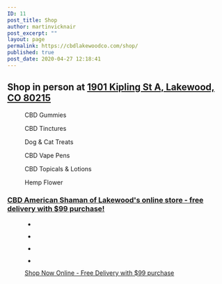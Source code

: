 ```yaml
---
ID: 11
post_title: Shop
author: martinvicknair
post_excerpt: ""
layout: page
permalink: https://cbdlakewoodco.com/shop/
published: true
post_date: 2020-04-27 12:18:41
---
```

<!-- wp:heading -->
<h2>Shop in person at <a href="https://goo.gl/maps/oRfXbrcsLsq2zSYg9">1901 Kipling St A, Lakewood, CO 80215</a></h2>
<!-- /wp:heading -->

<!-- wp:columns -->
<div class="wp-block-columns"><!-- wp:column {"verticalAlignment":"center"} -->
<div class="wp-block-column is-vertically-aligned-center"><!-- wp:image {"align":"center","id":66,"sizeSlug":"medium"} -->
<div class="wp-block-image"><figure class="aligncenter size-medium"><img src="https://cbdlakewoodco.com/wp-content/uploads/2020/05/cbd-gummies-300x200.jpg" alt="" class="wp-image-66"/><figcaption>CBD Gummies</figcaption></figure></div>
<!-- /wp:image --></div>
<!-- /wp:column -->

<!-- wp:column {"verticalAlignment":"center"} -->
<div class="wp-block-column is-vertically-aligned-center"><!-- wp:image {"align":"center","id":30,"sizeSlug":"medium"} -->
<div class="wp-block-image"><figure class="aligncenter size-medium"><img src="https://cbdlakewoodco.com/wp-content/uploads/2020/05/cbd-terpene-rich-hemp-oil-tincture-300x300.jpg" alt="" class="wp-image-30"/><figcaption>CBD Tinctures</figcaption></figure></div>
<!-- /wp:image --></div>
<!-- /wp:column -->

<!-- wp:column {"verticalAlignment":"center"} -->
<div class="wp-block-column is-vertically-aligned-center"><!-- wp:image {"align":"center","id":76,"sizeSlug":"medium"} -->
<div class="wp-block-image"><figure class="aligncenter size-medium"><img src="https://cbdlakewoodco.com/wp-content/uploads/2020/05/cbd-dog-treats-209x300.jpg" alt="" class="wp-image-76"/><figcaption>Dog &amp; Cat Treats</figcaption></figure></div>
<!-- /wp:image -->

<!-- wp:paragraph -->
<p></p>
<!-- /wp:paragraph --></div>
<!-- /wp:column --></div>
<!-- /wp:columns -->

<!-- wp:columns -->
<div class="wp-block-columns"><!-- wp:column -->
<div class="wp-block-column"><!-- wp:image {"id":31,"sizeSlug":"large"} -->
<figure class="wp-block-image size-large"><img src="http://cbdlakewoodco.com/wp-content/uploads/2020/05/cbd-terpene-rich-hemp-oil-clearomizer.jpg" alt="" class="wp-image-31"/><figcaption>CBD Vape Pens</figcaption></figure>
<!-- /wp:image --></div>
<!-- /wp:column -->

<!-- wp:column -->
<div class="wp-block-column"><!-- wp:image {"id":83,"sizeSlug":"large"} -->
<figure class="wp-block-image size-large"><img src="https://cbdlakewoodco.com/wp-content/uploads/2020/05/anti-inflammatory-topical-cream.jpg" alt="" class="wp-image-83"/><figcaption>CBD Topicals &amp; Lotions</figcaption></figure>
<!-- /wp:image -->

<!-- wp:paragraph -->
<p></p>
<!-- /wp:paragraph --></div>
<!-- /wp:column -->

<!-- wp:column -->
<div class="wp-block-column"><!-- wp:image {"id":29,"sizeSlug":"large"} -->
<figure class="wp-block-image size-large"><img src="http://cbdlakewoodco.com/wp-content/uploads/2020/05/cbd-joints.jpg" alt="" class="wp-image-29"/><figcaption>Hemp Flower</figcaption></figure>
<!-- /wp:image --></div>
<!-- /wp:column --></div>
<!-- /wp:columns -->

<!-- wp:heading {"level":3} -->
<h3><a href="https://cbdamericanshaman.com/lakewood">CBD American Shaman of Lakewood's online store -  free delivery with $99 purchase!</a></h3>
<!-- /wp:heading -->

<!-- wp:gallery {"ids":[71,70,69,68],"columns":4} -->
<figure class="wp-block-gallery columns-4 is-cropped"><ul class="blocks-gallery-grid"><li class="blocks-gallery-item"><figure><img src="http://cbdlakewoodco.com/wp-content/uploads/2020/05/CBD-American-Shaman-Water-Soluble-Relief-01.jpg" alt="" data-id="71" data-full-url="http://cbdlakewoodco.com/wp-content/uploads/2020/05/CBD-American-Shaman-Water-Soluble-Relief-01.jpg" data-link="http://cbdlakewoodco.com/shop/cbd-american-shaman-water-soluble-relief-01/" class="wp-image-71"/></figure></li><li class="blocks-gallery-item"><figure><img src="http://cbdlakewoodco.com/wp-content/uploads/2020/05/CBD-American-Shaman-Water-Soluble-Wellness-02.jpg" alt="" data-id="70" data-full-url="http://cbdlakewoodco.com/wp-content/uploads/2020/05/CBD-American-Shaman-Water-Soluble-Wellness-02.jpg" data-link="http://cbdlakewoodco.com/shop/cbd-american-shaman-water-soluble-wellness-02/" class="wp-image-70"/></figure></li><li class="blocks-gallery-item"><figure><img src="http://cbdlakewoodco.com/wp-content/uploads/2020/05/CBD-American-Shaman-Hydrating-Lotion-Beauty-03-.jpg" alt="" data-id="69" data-full-url="http://cbdlakewoodco.com/wp-content/uploads/2020/05/CBD-American-Shaman-Hydrating-Lotion-Beauty-03-.jpg" data-link="http://cbdlakewoodco.com/shop/cbd-american-shaman-hydrating-lotion-beauty-03/" class="wp-image-69"/></figure></li><li class="blocks-gallery-item"><figure><img src="http://cbdlakewoodco.com/wp-content/uploads/2020/05/CBD-American-Shaman-PETS-04-v2.jpg" alt="" data-id="68" data-full-url="http://cbdlakewoodco.com/wp-content/uploads/2020/05/CBD-American-Shaman-PETS-04-v2.jpg" data-link="http://cbdlakewoodco.com/shop/cbd-american-shaman-pets-04-v2/" class="wp-image-68"/></figure></li></ul><figcaption class="blocks-gallery-caption"><a href="https://cbdamericanshaman.com/lakewood">Shop Now Online - Free Delivery with $99 purchase</a></figcaption></figure>
<!-- /wp:gallery -->

<!-- wp:paragraph -->
<p></p>
<!-- /wp:paragraph -->